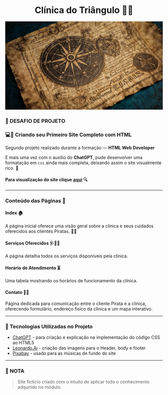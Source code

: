 <div align="center">

# Clínica do Triângulo 🧭🔱
<img width="800" src="assets\guidance.jpg">

</div>

### 💾 DESAFIO DE PROJETO
### 💻🔖 Criando seu Primeiro Site Completo com HTML

Segundo projeto realizado durante a formação — **HTML Web Developer**

E mais uma vez com o auxílio do **ChatGPT**, pude desenvolver uma formatação em `css` ainda mais completa, deixando assim o site visualmente rico. 🎉

#### Para visualização do site clique [**aqui**](https://iisrax.github.io/Triangle-Clinic/) 🔍

--------------------------

### Conteúdo das Páginas 📑

#### Index 🏠
A página inicial oferece uma visão geral sobre a clínica e seus cuidados oferecidos aos clientes Piratas. 🏴‍☠️

#### Serviços Oferecidos 🩺🦜🎩
A página detalha todos os serviços disponíveis pela clínica.

#### Horário de Atendimento ⏳
Uma tabela mostrando os horários de funcionamento da clínica.

#### Contato 📜🚩
Página dedicada para comunicação entre o cliente Pirata e a clínica, oferecendo formulário, endereço físico da clínica e um mapa interativo.

-----------------------

### 👾 Tecnologias Utilizadas no Projeto

- [ChatGPT](https://chatgpt.com/) - para criação e explicação na implementação do código CSS ao HTML5
- [Leonardo.Ai](https://leonardo.ai/) - criação das imagens para o Header, body e footer
- [Pixabay](https://pixabay.com/music/) - usado para as músicas de fundo do site

-------------------------

### 🛑 NOTA
> Site fictício criado com o intuito de aplicar todo o conhecimento adquirido no módulo.